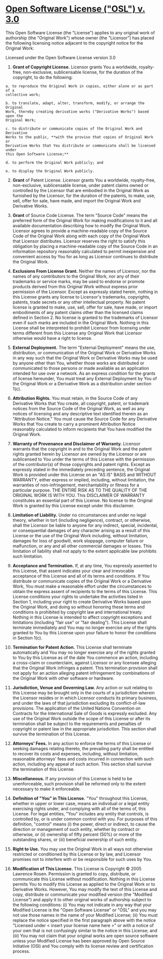 # [Open Software License ("OSL") v. 3.0](https://opensource.org/licenses/OSL-3.0)

This Open Software License (the "License") applies to any original work of
authorship (the "Original Work") whose owner (the "Licensor") has placed the
following licensing notice adjacent to the copyright notice for the Original
Work:

Licensed under the Open Software License version 3.0

  1. **Grant of Copyright License.** Licensor grants You a worldwide, 
  royalty-free, non-exclusive, sublicensable license, for the duration of the
  copyright, to do the following:

    a. to reproduce the Original Work in copies, either alone or as part of a
    collective work;

    b. to translate, adapt, alter, transform, modify, or arrange the Original
    Work, thereby creating derivative works ("Derivative Works") based upon the
    Original Work;

    c. to distribute or communicate copies of the Original Work and Derivative
    Works to the public, **with the proviso that copies of Original Work or
    Derivative Works that You distribute or communicate shall be licensed under
    this Open Software License;**

    d. to perform the Original Work publicly; and

    e. to display the Original Work publicly.

  2. **Grant** of Patent License. Licensor grants You a worldwide,
  royalty-free, non-exclusive, sublicensable license, under patent claims owned
  or controlled by the Licensor that are embodied in the Original Work as
  furnished by the Licensor, for the duration of the patents, to make, use,
  sell, offer for sale, have made, and import the Original Work and Derivative
  Works.

  3. **Grant** of Source Code License. The term "Source Code" means the
  preferred form of the Original Work for making modifications to it and all
  available documentation describing how to modify the Original Work. Licensor
  agrees to provide a machine-readable copy of the Source Code of the Original
  Work along with each copy of the Original Work that Licensor distributes.
  Licensor reserves the right to satisfy this obligation by placing a
  machine-readable copy of the Source Code in an information repository
  reasonably calculated to permit inexpensive and convenient access by You for
  as long as Licensor continues to distribute the Original Work.

  4. **Exclusions From License Grant.** Neither the names of Licensor, nor the
  names of any contributors to the Original Work, nor any of their trademarks
  or service marks, may be used to endorse or promote products derived from
  this Original Work without express prior permission of the Licensor. Except
  as expressly stated herein, nothing in this License grants any license to
  Licensor's trademarks, copyrights, patents, trade secrets or any other 
  intellectual property. No patent license is granted to make, use, sell, offer
  for sale, have made, or import embodiments of any patent claims other than
  the licensed claims defined in Section 2. No license is granted to the
  trademarks of Licensor even if such marks are included in the Original Work.
  Nothing in this License shall be interpreted to prohibit Licensor from
  licensing under terms different from this License any Original Work that
  Licensor otherwise would have a right to license.

  5. **External Deployment.** The term "External Deployment" means the use,
  distribution, or communication of the Original Work or Derivative Works in
  any way such that the Original Work or Derivative Works may be used by anyone
  other than You, whether those works are distributed or communicated to those
  persons or made available as an application intended for use over a network.
  As an express condition for the grants of license hereunder, You must treat
  any External Deployment by You of the Original Work or a Derivative Work as a
  distribution under section 1(c).

  6. **Attribution Rights.** You must retain, in the Source Code of any
  Derivative Works that You create, all copyright, patent, or trademark notices
  from the Source Code of the Original Work, as well as any notices of
  licensing and any descriptive text identified therein as an "Attribution
  Notice." You must cause the Source Code for any Derivative Works that You
  create to carry a prominent Attribution Notice reasonably calculated to
  inform recipients that You have modified the Original Work.

  7. **Warranty of Provenance and Disclaimer of Warranty.** Licensor warrants
  that the copyright in and to the Original Work and the patent rights granted
  herein by Licensor are owned by the Licensor or are sublicensed to You under
  the terms of this License with the permission of the contributor(s) of those
  copyrights and patent rights. Except as expressly stated in the immediately
  preceding sentence, the Original Work is provided under this License on an
  "AS IS" BASIS and WITHOUT WARRANTY, either express or implied, including,
  without limitation, the warranties of non-infringement, merchantability or
  fitness for a particular purpose. THE ENTIRE RISK AS TO THE QUALITY OF THE
  ORIGINAL WORK IS WITH YOU. This DISCLAIMER OF WARRANTY constitutes an
  essential part of this License. No license to the Original Work is granted by
  this License except under this disclaimer.

  8. **Limitation of Liability.** Under no circumstances and under no legal
  theory, whether in tort (including negligence), contract, or otherwise, shall
  the Licensor be liable to anyone for any indirect, special, incidental, or
  consequential damages of any character arising as a result of this License or
  the use of the Original Work including, without limitation, damages for loss
  of goodwill, work stoppage, computer failure or malfunction, or any and all
  other commercial damages or losses. This limitation of liability shall not
  apply to the extent applicable law prohibits such limitation.

  9. **Acceptance and Termination.** If, at any time, You expressly assented to
  this License, that assent indicates your clear and irrevocable acceptance of
  this License and all of its terms and conditions. If You distribute or
  communicate copies of the Original Work or a Derivative Work, You must make a
  reasonable effort under the circumstances to obtain the express assent of
  recipients to the terms of this License. This License conditions your rights
  to undertake the activities listed in Section 1, including your right to
  create Derivative Works based upon the Original Work, and doing so without
  honoring these terms and conditions is prohibited by copyright law and
  international treaty. Nothing in this License is intended to affect copyright
  exceptions and limitations (including "fair use" or "fair dealing"). This
  License shall terminate immediately and You may no longer exercise any of the
  rights granted to You by this License upon your failure to honor the
  conditions in Section 1(c).

  10. **Termination for Patent Action.** This License shall terminate
  automatically and You may no longer exercise any of the rights granted to You
  by this License as of the date You commence an action, including a
  cross-claim or counterclaim, against Licensor or any licensee alleging that
  the Original Work infringes a patent. This termination provision shall not
  apply for an action alleging patent infringement by combinations of the
  Original Work with other software or hardware.

  11. **Jurisdiction, Venue and Governing Law.** Any action or suit relating to
  this License may be brought only in the courts of a jurisdiction wherein the
  Licensor resides or in which Licensor conducts its primary business, and
  under the laws of that jurisdiction excluding its conflict-of-law provisions.
  The application of the United Nations Convention on Contracts for the
  International Sale of Goods is expressly excluded. Any use of the Original
  Work outside the scope of this License or after its termination shall be
  subject to the requirements and penalties of copyright or patent law in the
  appropriate jurisdiction. This section shall survive the termination of this
  License.

  12. **Attorneys' Fees.** In any action to enforce the terms of this License
  or seeking damages relating thereto, the prevailing party shall be entitled
  to recover its costs and expenses, including, without limitation, reasonable
  attorneys' fees and costs incurred in connection with such action, including
  any appeal of such action. This section shall survive the termination of this
  License.

  13. **Miscellaneous.** If any provision of this License is held to be
  unenforceable, such provision shall be reformed only to the extent necessary
  to make it enforceable.

  14. **Definition of "You" in This License.** "You" throughout this License,
  whether in upper or lower case, means an individual or a legal entity
  exercising rights under, and complying with all of the terms of, this
  License. For legal entities, "You" includes any entity that controls, is
  controlled by, or is under common control with you. For purposes of this
  definition, "control" means (i) the power, direct or indirect, to cause the
  direction or management of such entity, whether by contract or otherwise,
  or (ii) ownership of fifty percent (50%) or more of the outstanding shares,
  or (iii) beneficial ownership of such entity.

  15. **Right to Use.** You may use the Original Work in all ways not otherwise
  restricted or conditioned by this License or by law, and Licensor promises
  not to interfere with or be responsible for such uses by You.

  16. **Modification of This License.** This License is Copyright © 2005
  Lawrence Rosen. Permission is granted to copy, distribute, or communicate
  this License without modification. Nothing in this License permits You to
  modify this License as applied to the Original Work or to Derivative Works.
  However, You may modify the text of this License and copy, distribute or
  communicate your modified version (the "Modified License") and apply it to
  other original works of authorship subject to the following conditions: (i)
  You may not indicate in any way that your Modified License is the "Open
  Software License" or "OSL" and you may not use those names in the name of
  your Modified License; (ii) You must replace the notice specified in the
  first paragraph above with the notice "Licensed under < insert your license
  name here >" or with a notice of your own that is not confusingly similar to
  the notice in this License; and (iii) You may not claim that your original
  works are open source software unless your Modified License has been approved
  by Open Source Initiative (OSI) and You comply with its license review and
  certification process.
